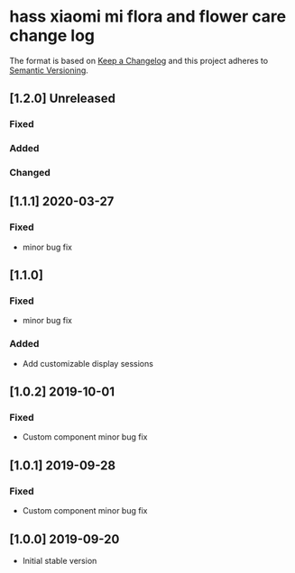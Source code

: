 # hass xiaomi mi flora and flower care change log

The format is based on [Keep a Changelog](http://keepachangelog.com/)
and this project adheres to [Semantic Versioning](http://semver.org/).

## [1.2.0] Unreleased
### Fixed

### Added

### Changed

## [1.1.1] 2020-03-27
### Fixed
- minor bug fix

## [1.1.0]
### Fixed
- minor bug fix
### Added
- Add customizable display sessions

## [1.0.2] 2019-10-01
### Fixed
- Custom component minor bug fix

## [1.0.1] 2019-09-28
### Fixed
- Custom component minor bug fix

## [1.0.0] 2019-09-20
- Initial stable version